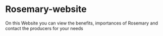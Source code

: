 # Rosemary-website
On this Website you can view the benefits, importances of Rosemary and contact the producers for your needs
